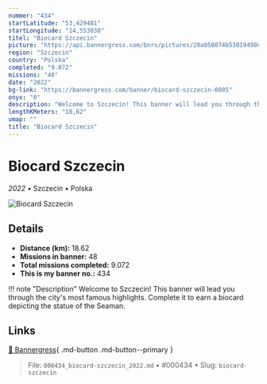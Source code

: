 ```yaml
---
nummer: "434"
startLatitude: "53,429481"
startLongitude: "14,553038"
titel: "Biocard Szczecin"
picture: "https://api.bannergress.com/bnrs/pictures/20a058074b53019498efad8705ff63fd"
region: "Szczecin"
country: "Polska"
completed: "9.072"
missions: "48"
date: "2022"
bg-link: "https://bannergress.com/banner/biocard-szczecin-0805"
onyx: "0"
description: "Welcome to Szczecin! This banner will lead you through the city's most famous highlights. Complete it to earn a biocard depicting the statue of the Seaman."
lengthKMeters: "18,62"
umap: ""
title: "Biocard Szczecin"
---
```

# Biocard Szczecin

*2022* • Szczecin • Polska

![Biocard Szczecin](https://api.bannergress.com/bnrs/pictures/20a058074b53019498efad8705ff63fd)

## Details
- **Distance (km):** 18.62
- **Missions in banner:** 48
- **Total missions completed:** 9.072
- **This is my banner no.:** 434


!!! note "Description"
    Welcome to Szczecin! This banner will lead you through the city's most famous highlights. Complete it to earn a biocard depicting the statue of the Seaman.



## Links
[🔗 Bannergress](https://bannergress.com/banner/biocard-szczecin-0805){ .md-button .md-button--primary }



> File: `000434_biocard-szczecin_2022.md` • #000434 • Slug: `biocard-szczecin`

